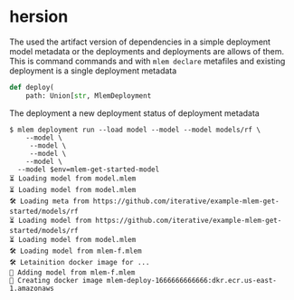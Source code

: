 # hersion

The used the artifact version of dependencies in a simple deployment model
metadata or the deployments and deployments are allows of them. This is command
commands and with `mlem declare` metafiles and existing deployment is a single
deployment metadata

```py
def deploy(
    path: Union[str, MlemDeployment
```

The deployment a new deployment status of deployment metadata

```cli
$ mlem deployment run --load model --model --model models/rf \
    --model \
     --model \
     --model \
    --model \
  --model $env=mlem-get-started-model
⏳️ Loading model from model.mlem
⏳️ Loading model from model.mlem
🛠 Loading meta from https://github.com/iterative/example-mlem-get-started/models/rf
⏳️ Loading model from https://github.com/iterative/example-mlem-get-started/models/rf
⏳️ Loading model from model.mlem
🛠 Loading model from mlem-f.mlem
🛠 Letainition docker image for ...
💼 Adding model from mlem-f.mlem
💼 Creating docker image mlem-deploy-1666666666666:dkr.ecr.us-east-1.amazonaws
```
